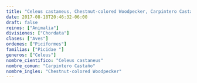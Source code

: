 ```yaml
---
title: "Celeus castaneus, Chestnut-colored Woodpecker, Carpintero Castaño"
date: 2017-08-18T20:46:32-06:00
draft: false
reinos: ["Animalia"]
divisiones: ["Chordata"]
clases: ["Aves"]
ordenes: ["Piciformes"]
familias: ["Picidae "]
generos: ["Celeus"]
nombre_cientifico: "Celeus castaneus"
nombre_comun: "Carpintero Castaño"
nombre_ingles: "Chestnut-colored Woodpecker"
---
```


